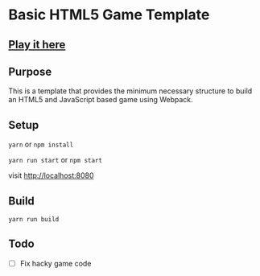 # Basic HTML5 Game Template

## [Play it here](https://pparke.github.io/webpack-game-template/)

## Purpose
This is a template that provides the minimum necessary structure to build an HTML5 and
JavaScript based game using Webpack.

## Setup
```yarn``` or ```npm install```

```yarn run start``` or ```npm start```

visit [http://localhost:8080](http://localhost:8080)


## Build
```yarn run build```

## Todo
- [ ] Fix hacky game code
